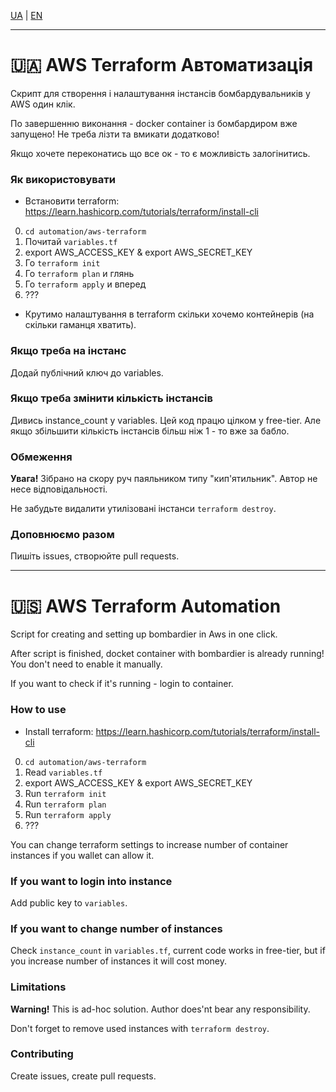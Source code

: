 [UA](automation/aws-terraform#-aws-terraform-автоматизація) | [EN](automation/aws-terraform#-aws-terraform-automation)

---

# 🇺🇦 AWS Terraform Автоматизація

Скрипт для створення і налаштування інстансів бомбардувальників у AWS один клік.

По завершенню виконання - docker container із бомбардиром вже запущено! Не треба лізти та вмикати додатково!

Якщо хочете переконатись що все ок - то є можливість залогінитись.

### Як використовувати

- Встановити terraform: https://learn.hashicorp.com/tutorials/terraform/install-cli

0. `cd automation/aws-terraform`
1. Почитай `variables.tf`
2. export AWS_ACCESS_KEY & export AWS_SECRET_KEY
3. Го `terraform init`
4. Го `terraform plan` и глянь
5. Го `terraform apply` и вперед
6. ???

- Крутимо налаштування в terraform скільки хочемо контейнерів (на скільки гаманця хватить).

### Якщо треба на інстанс

Додай публічний ключ до variables.

### Якщо треба змінити кількість інстансів

Дивись instance_count у variables. Цей код працю цілком у free-tier. Але якщо збільшити кількість інстансів більш ніж 1 - то вже за бабло.

### Обмеження

**Увага!** Зібрано на скору руч паяльником типу "кип'ятильник". Автор не несе відповідальності.

Не забудьте видалити утилізовані інстанси `terraform destroy`.

### Доповнюємо разом

Пишіть issues, створюйте pull requests.

---

# 🇺🇸 AWS Terraform Automation

Script for creating and setting up bombardier in Aws in one click.

After script is finished, docket container with bombardier is already running! You don't need to enable it manually.

If you want to check if it's running - login to container.

### How to use

- Install terraform: https://learn.hashicorp.com/tutorials/terraform/install-cli

0. `cd automation/aws-terraform`
1. Read `variables.tf`
2. export AWS_ACCESS_KEY & export AWS_SECRET_KEY
3. Run `terraform init`
4. Run `terraform plan`
5. Run `terraform apply`
6. ???

You can change terraform settings to increase number of container instances if you wallet can allow it.

### If you want to login into instance

Add public key to `variables`.

### If you want to change number of instances

Check `instance_count` in `variables.tf`, current code works in free-tier, but if you increase number of instances it will cost money.

### Limitations

**Warning!** This is ad-hoc solution. Author does'nt bear any responsibility.

Don't forget to remove used instances with `terraform destroy`.

### Contributing

Create issues, create pull requests.
